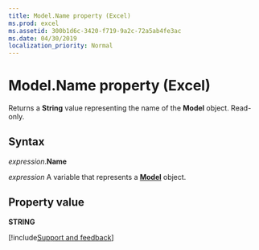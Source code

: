 ```yaml
---
title: Model.Name property (Excel)
ms.prod: excel
ms.assetid: 300b1d6c-3420-f719-9a2c-72a5ab4fe3ac
ms.date: 04/30/2019
localization_priority: Normal
---
```



# Model.Name property (Excel)

Returns a **String** value representing the name of the **Model** object. Read-only.


## Syntax

_expression_.**Name**

_expression_ A variable that represents a **[Model](Excel.Model.md)** object.


## Property value

**STRING**




[!include[Support and feedback](~/includes/feedback-boilerplate.md)]